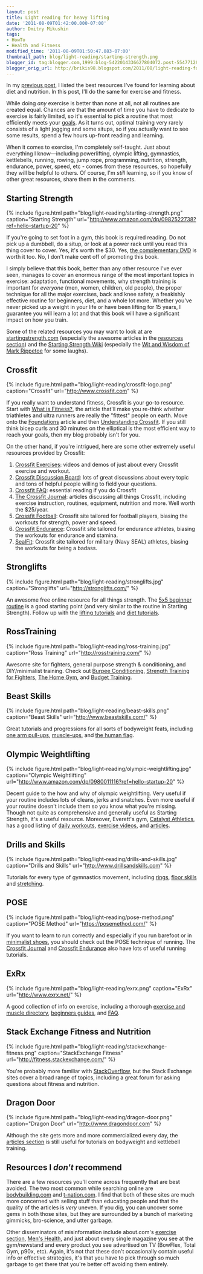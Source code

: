 ```yaml
---
layout: post
title: Light reading for heavy lifting
date: '2011-08-09T01:42:00.000-07:00'
author: Dmitry Mikushin
tags:
- HowTo
- Health and Fitness
modified_time: '2011-08-09T01:50:47.083-07:00'
thumbnail_path: blog/light-reading/starting-strength.png
blogger_id: tag:blogger.com,1999:blog-5422014336627804072.post-5547712824049157911
blogger_orig_url: http://brikis98.blogspot.com/2011/08/light-reading-for-heavy-lifting.html
---
```


In my [previous 
post](https://www.ybrikman.com/writing/2011/08/06/some-food-for-thought/), I 
listed the best resources I've found for learning about diet and nutrition. In 
this post, I'll do the same for exercise and fitness. 

While doing *any* exercise is better than none at all, not all routines are 
created equal. Chances are that the amount of time you have to dedicate to 
exercise is fairly limited, so it's essential to pick a routine that most 
efficiently meets your 
[goals](https://www.ybrikman.com/writing/tags/#Goals). As it turns out, 
optimal training very rarely consists of a light jogging and some situps, so 
if you actually want to see some results, spend a few hours up-front reading 
and learning. 

When it comes to exercise, I'm completely self-taught. Just about everything I 
know&mdash;including powerlifting, olympic lifting, gymnastics, kettlebells, 
running, rowing, jump rope, programming, nutrition, strength, endurance, 
power, speed, etc - comes from these resources, so hopefully they will be 
helpful to others. Of course, I'm *still* learning, so if you know of other 
great resources, share them in the comments. 

## Starting Strength

{% include figure.html path="blog/light-reading/starting-strength.png" caption="Starting Strength" url="http://www.amazon.com/dp/0982522738?ref=hello-startup-20" %}
 
If you're going to set foot in a gym, this book is required reading. Do not 
pick up a dumbbell, do a situp, or look at a power rack until you read this 
thing cover to cover. Yes, it's worth the $30. Yes, [the complementary 
DVD](http://www.amazon.com/dp/B001U9FDP2?ref=hello-startup-20) 
is worth it too. No, I don't make cent off of promoting this book. 

I simply believe that this book, better than any other resource I've ever 
seen, manages to cover an enormous range of the most important topics in 
exercise: adaptation, functional movements, why strength training is important 
for *everyone* (men, women, children, old people), the proper technique for 
all the major exercises, back and knee safety, a freakishly effective routine 
for beginners, diet, and a whole lot more. Whether you've never picked up a 
weight in your life or have been lifting for 15 years, I guarantee you will 
learn a lot and that this book will have a significant impact on how you 
train. 

Some of the related resources you may want to look at are 
[startingstrength.com](http://startingstrength.com/) (especially the awesome 
articles in the [resources 
section](http://startingstrength.com/index.php/site/resources)) and the 
[Starting Strength 
Wiki](http://startingstrength.wikia.com/wiki/Starting_Strength_Wiki) 
(especially the [Wit and Wisdom of Mark 
Rippetoe](http://startingstrength.wikia.com/wiki/Wit_and_Wisdom_of_Mark_Rippetoe) 
for some laughs). 

## Crossfit 

{% include figure.html path="blog/light-reading/crossfit-logo.png" caption="Crossfit" url="http://www.crossfit.com" %}

If you really want to understand fitness, Crossfit is your go-to resource. 
Start with [What is 
Fitness?](http://journal.crossfit.com/2002/10/what-is-fitness-by-greg-glassm.tpl), 
the article that'll make you re-think whether triathletes and ultra runners 
are really the "fittest" people on earth. Move onto the 
[Foundations](http://journal.crossfit.com/2002/04/foundations.tpl) article and 
then [Understanding 
Crossfit](http://journal.crossfit.com/2007/04/understanding-crossfit-by-greg.tpl). 
If you still think bicep curls and 30 minutes on the elliptical is the most 
efficient way to reach your goals, then my blog probably isn't for you. 

On the other hand, if you're intrigued, here are some other extremely useful 
resources provided by Crossfit: 

1. [Crossfit Exercises](http://www.crossfit.com/cf-info/excercise.html): 
videos and demos of just about every Crossfit exercise and workout. 
1. [Crossfit Discussion Board](http://www.board.crossfit.com/): lots of great 
discussions about every topic and tons of helpful people willing to field your 
questions. 
1. [Crossfit FAQ](http://www.crossfit.com/cf-info/faq.html): essential 
reading if you do Crossfit 
1. [The Crossfit Journal](http://journal.crossfit.com/): articles discussing 
all things Crossfit, including exercise instruction, routines, equipment, 
nutrition and more. Well worth the $25/year. 
1. [Crossfit Football](http://www.crossfitfootball.com/): Crossfit site 
tailored for football players, biasing the workouts for strength, power and 
speed. 
1. [Crossfit Endurance](http://www.crossfitendurance.com/): Crossfit site 
tailored for endurance athletes, biasing the workouts for endurance and 
stamina. 
1. [SealFit](http://www.sealfit.com/): Crossfit site tailored for military 
(Navy SEAL) athletes, biasing the workouts for being a badass. 

## Stronglifts 

{% include figure.html path="blog/light-reading/stronglifts.jpg" caption="Stronglifts" url="http://stronglifts.com/" %}

An awesome free online resource for all things strength. The [5x5 beginner 
routine](http://stronglifts.com/stronglifts-5x5-beginner-strength-training-program/) 
is a good starting point (and very similar to the routine in Starting 
Strength). Follow up with the [lifting 
tutorials](http://stronglifts.com/how-to-squat-with-proper-technique-fix-common-problems/) 
and [diet 
tutorials](http://stronglifts.com/gomad-milk-squats-gallon-gain-weight/). 

## RossTraining

{% include figure.html path="blog/light-reading/ross-training.jpg" caption="Ross Training" url="http://rosstraining.com/" %}

Awesome site for fighters, general purpose strength &amp; conditioning, and 
DIY/minimalist training. Check out [Burpee 
Conditioning](http://www.bodybuilding.com/fun/rossboxing2.htm), [Strength 
Training for 
Fighters](http://www.rosstraining.com/articles/strengthtraining.html), [The 
Home Gym](http://www.rosstraining.com/articles/thehomegym.html), and [Budget 
Training](http://www.rosstraining.com/articles/budget.html). 

## Beast Skills 

{% include figure.html path="blog/light-reading/beast-skills.png" caption="Beast Skills" url="http://www.beastskills.com/" %}

Great tutorials and progressions for all sorts of bodyweight feats, including 
[one arm pull-ups](http://www.beastskills.com/tutorials/tutorials/51), 
[muscle-ups](http://www.beastskills.com/tutorials/tutorials/53), and [the 
human flag](http://www.beastskills.com/tutorials/tutorials/54). 

## Olympic Weightlifting 

{% include figure.html path="blog/light-reading/olympic-weightlifting.jpg" caption="Olympic Weightlifting" url="http://www.amazon.com/dp/0980011116?ref=hello-startup-20" %}

Decent guide to the how and why of olympic weightlifting. Very useful if your 
routine includes lots of cleans, jerks and snatches. Even more useful if your 
routine doesn't include them so you know what you're missing. Though not quite 
as comprehensive and generally useful as Starting Strength, it's a useful 
resource. Moreover, Everett's gym, [Catalyst 
Athletics](http://www.cathletics.com/), has a good listing of [daily 
workouts](http://www.cathletics.com/daily/index.php), [exercise 
videos](http://www.cathletics.com/exercises/index.php), and 
[articles](http://www.cathletics.com/articles/index.php). 

## Drills and Skills 

{% include figure.html path="blog/light-reading/drills-and-skills.jpg" caption="Drills and Skills" url="http://www.drillsandskills.com" %}

Tutorials for every type of gymnastics movement, including 
[rings](http://www.drillsandskills.com/skills/Rings/), [floor 
skills](http://www.drillsandskills.com/skills/Floor/) and 
[stretching](http://www.drillsandskills.com/stretching). 

## POSE 

{% include figure.html path="blog/light-reading/pose-method.png" caption="POSE Method" url="https://posemethod.com/" %}

If you want to learn to run correctly and especially if you run barefoot or 
in [minimalist 
shoes](https://www.ybrikman.com/writing/2011/07/15/about-those-shoes/), you 
should check out the POSE technique of running. The [Crossfit 
Journal](http://journal.crossfit.com/running/) and [Crossfit 
Endurance](http://www.crossfitendurance.com/run/) also have lots of useful 
running tutorials. 

## ExRx 

{% include figure.html path="blog/light-reading/exrx.png" caption="ExRx" url="http://www.exrx.net/" %}

A good collection of info on exercise, including a thorough [exercise and 
muscle directory](http://www.exrx.net/Lists/Directory.html), [beginners 
guides](http://www.exrx.net/Beginning.html), and 
[FAQ](http://www.exrx.net/Questions.html). 

## Stack Exchange Fitness and Nutrition 

{% include figure.html path="blog/light-reading/stackexchange-fitness.png" caption="StackExchange Fitness" url="http://fitness.stackexchange.com/" %}

You're probably more familiar with 
[StackOverflow](http://stackoverflow.com/), but the Stack Exchange sites cover 
a broad range of topics, including a great forum for asking questions about 
fitness and nutrition. 

## Dragon Door 

{% include figure.html path="blog/light-reading/dragon-door.png" caption="Dragon Door" url="http://www.dragondoor.com" %}

Although the site gets more and more commercialized every day, the [articles 
section](http://www.dragondoor.com/articles/all_articles/) is still useful for 
tutorials on bodyweight and kettlebell training. 

## Resources I *don't* recommend 

There are a few resources you'll come across frequently that are best avoided. 
The two most common while searching online are 
[bodybuilding.com](http://www.bodybuilding.com/) and 
[t-nation.com](http://www.t-nation.com/). I find that both of these sites are 
much more concerned with selling stuff than educating people and that the 
quality of the articles is *very* uneven. If you dig, you can uncover some 
gems in both those sites, but they are surrounded by a bunch of marketing 
gimmicks, bro-science, and utter garbage. 

Other disseminators of misinformation include about.com's [exercise 
section](http://exercise.about.com/), [Men's 
Health](http://www.menshealth.com/), and just about every single magazine you 
see at the gym/newstand and every product you see advertised on TV (BowFlex, 
Total Gym, p90x, etc). Again, it's not that these don't occasionally contain 
useful info or effective strategies, it's that you have to pick through so 
much garbage to get there that you're better off avoiding them entirely. 